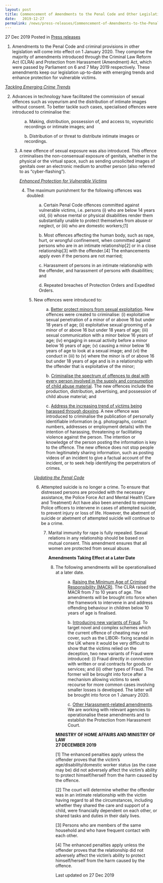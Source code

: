 ```yaml
---
layout: post
title: Commencement of Amendments to the Penal Code and Other Legislation on 1 January 2020
date:   2019-12-27
permalink: /news/press-releases/Commencement-of-Amendments-to-the-Penal-Code-and-Other-Legislation-on-1-January-2020
---
```


27 Dec 2019 Posted in [Press releases](/news/press-releases)

1.  Amendments to the Penal Code and criminal provisions in other legislation will come into effect on 1 January 2020. They comprise the majority of amendments introduced through the Criminal Law Reform Act (CLRA) and Protection from Harassment (Amendment) Act, which were passed by Parliament on 6 and 7 May 2019 respectively. These amendments keep our legislation up-to-date with emerging trends and enhance protection for vulnerable victims.

<u><i>Tackling Emerging Crime Trends</i></u>
<ol start="2">
<li>Advances in technology have facilitated the commission of sexual offences such as voyeurism and the distribution of intimate images without consent. To better tackle such cases, specialised offences were introduced to criminalise the:
<br>
<p style="margin-left: 40px">a. Making, distribution, possession of, and access to, voyeuristic recordings or intimate images; and</p>

<p style="margin-left: 40px">b. Distribution of or threat to distribute intimate images or recordings.</p></li>
<ol start="3">
<li>A new offence of sexual exposure was also introduced. This offence criminalises the non-consensual exposure of genitals, whether in the physical or the virtual space, such as sending unsolicited images of genitals over an electronic medium to another person (also referred to as “cyber-flashing”).</li>

<u><i>Enhanced Protection for Vulnerable Victims</i></u>
<ol start="4">
<li>The maximum punishment for the following offences was doubled:

<p style="margin-left: 40px">a. Certain Penal Code offences committed against vulnerable victims, i.e. persons (i) who are below 14 years old, (ii) whose mental or physical disabilities render them substantially unable to protect themselves from abuse or neglect, or (iii) who are domestic workers;[1]</p>

<p style="margin-left: 40px">b. Most offences affecting the human body, such as rape, hurt, or wrongful confinement, when committed against persons who are in an intimate relationship[2] or in a close relationship[3] with the offender.[4] The enhancements apply even if the persons are not married;</p>

<p style="margin-left: 40px">c. Harassment of persons in an intimate relationship with the offender, and harassment of persons with disabilities; and</p>

<p style="margin-left: 40px">d. Repeated breaches of Protection Orders and Expedited Orders.</p></li>
<ol start="5">
<li>New offences were introduced to:

<p style="margin-left: 40px">a. <u>Better protect minors from sexual exploitation</u>. New offences were created to criminalise: (i) exploitative sexual penetration of a minor of or above 16 but under 18 years of age; (ii) exploitative sexual grooming of a minor of or above 16 but under 18 years of age; (iii) sexual communication with a minor below 16 years of age; (iv) engaging in sexual activity before a minor below 16 years of age; (v) causing a minor below 16 years of age to look at a sexual image; and (vi) the conduct in (iii) to (v) where the minor is of or above 16 but under 18 years of age and is in a relationship with the offender that is exploitative of the minor;</p>

<p style="margin-left: 40px">b. <u>Criminalise the spectrum of offences to deal with every person involved in the supply and consumption of child abuse material</u>. The new offences include the production, distribution, advertising, and possession of child abuse material; and</p>

<p style="margin-left: 40px">c. <u>Address the increasing trend of victims being harassed through doxxing</u>. A new offence was introduced to criminalise the publication of personally identifiable information (e.g. photographs, contact numbers, addresses or employment details) with the intention of harassing, threatening or facilitating violence against the person. The intention or knowledge of the person posting the information is key to the offence. The new offence does not stop people from legitimately sharing information, such as posting videos of an incident to give a factual account of the incident, or to seek help identifying the perpetrators of crimes.</p></li>

<u><i>Updating the Penal Code</i></u>
<ol start="6">
<li>Attempted suicide is no longer a crime. To ensure that distressed persons are provided with the necessary assistance, the Police Force Act and Mental Health (Care and Treatment) Act have also been amended to empower Police officers to intervene in cases of attempted suicide, to prevent injury or loss of life. However, the abetment of suicide or abetment of attempted suicide will continue to be a crime.</li>
<ol start="7">
<li>Marital immunity for rape is fully repealed. Sexual relations in any relationship should be based on mutual consent. This amendment ensures that all women are protected from sexual abuse.</li>

<b>Amendments Taking Effect at a Later Date</b>
<ol start="8">
<li>The following amendments will be operationalised at a later date.

<p style="margin-left: 40px">a. <u>Raising the Minimum Age of Criminal Responsibility (MACR)</u>. The CLRA raised the MACR from 7 to 10 years of age. The amendments will be brought into force when the framework to intervene in and address offending behaviour in children below 10 years of age is finalised.</p>

<p style="margin-left: 40px">b. <u>Introducing new variants of Fraud</u>. To target novel and complex schemes which the current offence of cheating may not cover, such as the LIBOR- fixing scandal in the UK where it would be very difficult to show that the victims relied on the deception, two new variants of Fraud were introduced: (i) Fraud directly in connection with written or oral contracts for goods or services; and (ii) other types of Fraud. The former will be brought into force after a mechanism allowing victims to seek recourse for more common cases involving smaller losses is developed. The latter will be brought into force on 1 January 2020.</p>

<p style="margin-left: 40px">c. <u>Other Harassment-related amendments</u>. We are working with relevant agencies to operationalise these amendments and to establish the Protection from Harassment Court.</p></li>

<b>MINISTRY OF HOME AFFAIRS AND MINISTRY OF LAW</b><br>
<b>27 DECEMBER 2019</b>

[1] The enhanced penalties apply unless the offender proves that the victim’s age/disability/domestic worker status (as the case may be) did not adversely affect the victim’s ability to protect himself/herself from the harm caused by the offence.

[2] The court will determine whether the offender was in an intimate relationship with the victim having regard to all the circumstances, including whether they shared the care and support of a child, were financially dependent on each other, or shared tasks and duties in their daily lives.

[3] Persons who are members of the same household and who have frequent contact with each other.

[4] The enhanced penalties apply unless the offender proves that the relationship did not adversely affect the victim’s ability to protect himself/herself from the harm caused by the offence.

<p class="right-side-updated">Last updated on 27 Dec 2019</p> 
